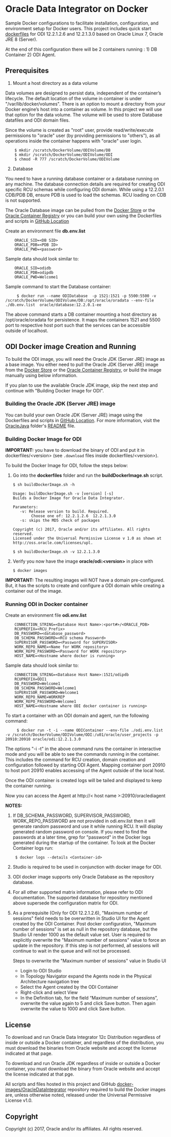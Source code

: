 Oracle Data Integrator on Docker
=============
Sample Docker configurations to facilitate installation, configuration, and environment setup for Docker users. This project includes quick start [dockerfiles](dockerfiles/) for ODI 12.2.1.2.6 and 12.2.1.3.0 based on Oracle Linux 7, Oracle JRE 8 (Server).

At the end of this configuration there will be 2 containers running : 1) DB Container 2) ODI Agent.

## Prerequisites

1. Mount a host directory as a data volume

Data volumes are designed to persist data, independent of the container’s lifecycle. The default location of the volume in container is under "/var/lib/docker/volumes".
There is an option to mount a directory from your Docker engine’s host into a container as volume. In this project we will use that option for the data volume. 
The volume will be used to store Database datafiles and ODI domain files.

Since the volume is created as "root" user, provide read/write/execute permissions to "oracle" user (by providing permissions to "others"), as all operations inside the container happens with "oracle" user login.

        $ mkdir /scratch/DockerVolume/ODIVolume/DB
        $ mkdir /scratch/DockerVolume/ODIVolume/ODI
        $ chmod -R 777 /scratch/DockerVolume/ODIVolume

2. Database

You need to have a running database container or a database running on any machine. 
The database connection details are required for creating ODI specific RCU schemas while configuring ODI domain. 
While using a 12.2.0.1 CDB/PDB DB, ensure PDB is used to load the schemas. RCU loading on CDB is not supported.

The Oracle Database image can be pulled from the [Docker Store](https://store.docker.com/images/oracle-database-enterprise-edition) or the [Oracle Container Registry](https://container-registry.oracle.com) or you can build your own using the Dockerfiles and scripts in [GitHub Location](https://github.com/oracle/docker-images/tree/master/OracleDatabase/dockerfiles/12.2.0.1)

Create an environment file **db.env.list**

        ORACLE_SID=<DB SID>
        ORACLE_PDB=<PDB ID>
        ORACLE_PWD=<password>
        
Sample data should look similar to:

        ORACLE_SID=odidb
        ORACLE_PDB=odipdb
        ORACLE_PWD=Welcome1
        
Sample command to start the Database container:

         $ docker run --name ODIDatabase  -p 1521:1521 -p 5500:5500 -v /scratch/DockerVolume/ODIVolume/DB:/opt/oracle/oradata --env-file ./db.env.list  oracle/database:12.2.0.1-ee

The above command starts a DB container mounting a host directory as /opt/oracle/oradata for persistence. 
It maps the containers 1521 and 5500 port to respective host port such that the services can be accessible outside of localhost.

## ODI Docker image Creation and Running

To build the ODI image, you will need the Oracle JDK (Server JRE) image as a base image. You either need to pull the Oracle JDK (Server JRE) image from the [Docker Store](https://store.docker.com/images/oracle-serverjre-8) or the [Oracle Container Registry](https://container-registry.oracle.com), or build the image manually using below information.

If you plan to use the available Oracle JDK image, skip the next step and continue with "Building Docker Image for ODI".

### Building the Oracle JDK (Server JRE) image

You can build your own Oracle JDK (Server JRE) image using the Dockerfiles and scripts in [GitHub Location](https://github.com/oracle/docker-images/tree/master/OracleJava/java-8). For more information, visit the [OracleJava](../OracleJava) folder's [README](../OracleJava/README.md) file.

### Building Docker Image for ODI

**IMPORTANT:** you have to download the binary of ODI and put it in dockerfiles/\<version\> (see `.download` files inside dockerfiles/\<version\>).


To build the Docker Image for ODI, follow the steps below:

  1. Go into the **dockerfiles** folder and run the **buildDockerImage.sh** script. 

         $ sh buildDockerImage.sh -h
         
         Usage: buildDockerImage.sh -v [version] [-s]
         Builds a Docker Image for Oracle Data Integrator.
         
         Parameters:
            -v: Release version to build. Required.
                 Choose one of: 12.2.1.2.6  12.2.1.3.0
            -s: skips the MD5 check of packages
         
         Copyright (c) 2017, Oracle and/or its affiliates. All rights reserved.
         Licensed under the Universal Permissive License v 1.0 as shown at http://oss.oracle.com/licenses/upl.

         $ sh buildDockerImage.sh -v 12.2.1.3.0

  2. Verify you now have the image **oracle/odi:\<version\>** in place with 

         $ docker images

**IMPORTANT:** The resulting images will NOT have a domain pre-configured. But, it has the scripts to create and configure a ODI domain while creating a container out of the image.


### Running ODI in Docker container

Create an environment file **odi.env.list**

        CONNECTION_STRING=<Database Host Name>:<port#>/<ORACLE_PDB>
        RCUPREFIX=<RCU_Prefix>
        DB_PASSWORD=<database_password>
        DB_SCHEMA_PASSWORD=<RCU schema Password>
        SUPERVISOR_PASSWORD=<Password for SUPERVISOR>
        WORK_REPO_NAME=<Name for WORK repository>
        WORK_REPO_PASSWORD=<Password for WORK repository>
        HOST_NAME=<Hostname where docker is running>
        
        
Sample data should look similar to:

        CONNECTION_STRING=<Database Host Name>:1521/odipdb
        RCUPREFIX=ODI1
        DB_PASSWORD=Welcome1
        DB_SCHEMA_PASSWORD=Welcome1
        SUPERVISOR_PASSWORD=Welcome1
        WORK_REPO_NAME=WORKREP
        WORK_REPO_PASSWORD=Welcome1
        HOST_NAME=<Hostname where ODI docker container is running>

To start a container with an ODI domain and agent, run the following command:

         $ docker run -t -i --name ODIContainer --env-file ./odi.env.list -v /scratch/DockerVolume/ODIVolume/ODI:/u01/oracle/user_projects -p 20910:20910 oracle/odi:12.2.1.3.0

The options "-i -t" in the above command runs the container in interactive mode and you will be able to see the commands running in the container. 
This includes the command for RCU creation, domain creation and configuration followed by starting ODI Agent. 
Mapping container port 20910 to host port 20910 enables accessing of the Agent outside of the local host.

Once the ODI container is created logs will be tailed and displayed to keep the container running.

Now you can access the Agent at http://\< host name \>:20910/oraclediagent 
         
**NOTES:** 

1) If DB_SCHEMA_PASSWORD, SUPERVISOR_PASSWORD, WORK_REPO_PASSWORD are not provided in odi.env.list then it will generate random password and use it while running RCU. It will display generated random password on console. If you need to find the passwords at a later time, grep for "password" in the Docker logs generated during the startup of the  container.  To look at the Docker Container logs run:

        $ docker logs --details <Container-id>


2) Studio is required to be used in conjunction with docker image for ODI.

3) ODI docker image supports only Oracle Database as the repository database. 

4) For all other supported matrix information, please refer to ODI documentation. The supported database for repository mentioned above supersede the configuration matrix for ODI.

5) As a prerequisite (Only for ODI 12.2.1.2.6), "Maximum number of sessions" field needs to be overwritten in Studio UI for the Agent created by the ODI Container. Post docker configuration, "Maximum number of sessions" is set as null in the repository database, but the Studio UI  render 1000 as the default value set. User is required  to explicitly overwrite the "Maximum number of sessions"  value to force an update in the repository. If this step is not performed, all sessions will continue to wait in the queue and will not be processed.

	Steps to overwrite the "Maximum number of sessions"  value in Studio UI

	* Login to ODI Studio
	* In Topology Navigator expand the Agents node in the Physical Architecture navigation tree
	* Select the Agent created by the ODI Container
	* Right-click and select View
	* In the Definition tab, for the field “Maximum number of sessions”, overwrite the value again to 5 and click Save button. Then again overwrite the value to 1000 and click Save button.

## License
To download and run Oracle Data Integrator 12c Distribution regardless of inside or outside a Docker container, and regardless of the distribution, you must download the binaries from Oracle website and accept the license indicated at that page.

To download and run Oracle JDK regardless of inside or outside a Docker container, you must download the binary from Oracle website and accept the license indicated at that pge.

All scripts and files hosted in this project and GitHub [docker-images/OracleDataIntegrator](./) repository required to build the Docker images are, unless otherwise noted, released under the Universal Permissive License v1.0.

## Copyright
Copyright (c) 2017, Oracle and/or its affiliates. All rights reserved.


